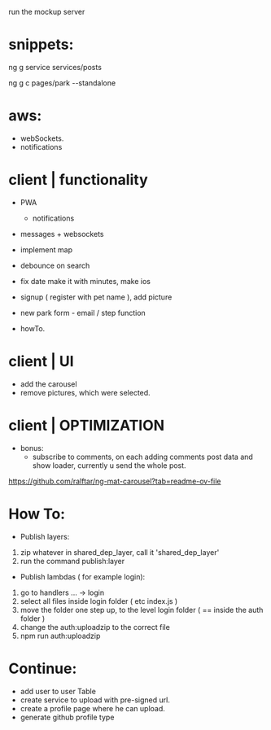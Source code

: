 run the mockup server

# snippets: 
ng g service services/posts

ng g c pages/park --standalone

# aws:
- webSockets. 
- notifications

# client | functionality

- PWA
    - notifications

- messages + websockets
- implement map
- debounce on search
- fix date make it with minutes, make ios
- signup ( register with pet name ), add picture
- new park form - email / step function
- howTo. 

# client | UI
- add the carousel
- remove pictures, which were selected.

# client | OPTIMIZATION 
- bonus:
    - subscribe to comments, on each adding comments post data and show loader, currently u send the whole post.

https://github.com/ralftar/ng-mat-carousel?tab=readme-ov-file



# How To:

- Publish layers:
1. zip whatever in shared_dep_layer, call it 'shared_dep_layer'
2. run the command publish:layer

- Publish lambdas ( for example login):
1. go to handlers ... -> login
2. select all files inside login folder ( etc index.js )
3. move the folder one step up, to the level login folder ( == inside the auth folder )
4. change the auth:uploadzip to the correct file
5. npm run auth:uploadzip


# Continue:
- add user to user Table
- create service to upload with pre-signed url. 
- create a profile page where he can upload.
- generate github profile type
